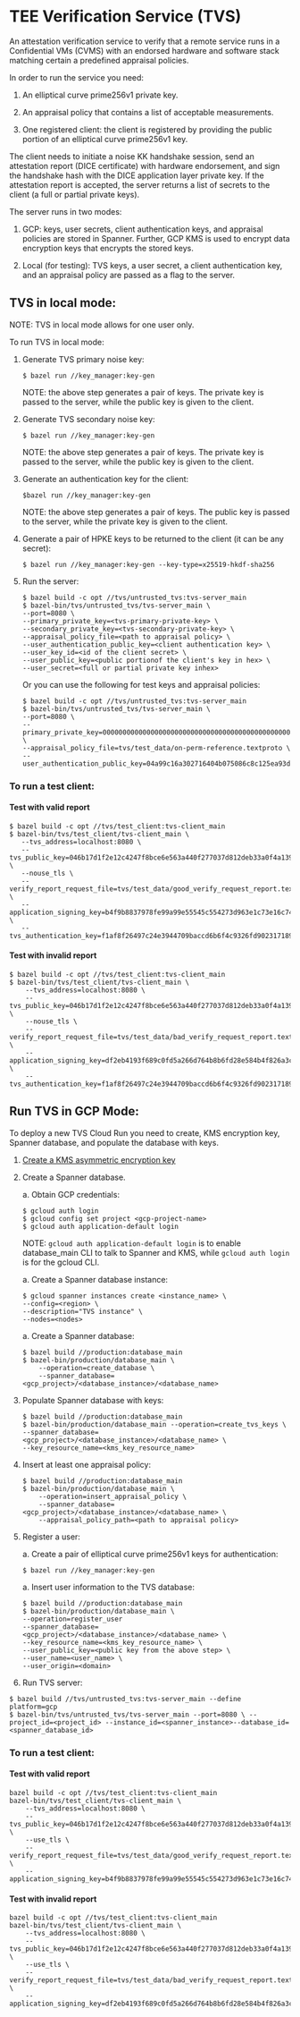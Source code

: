 # TEE Verification Service (TVS)

An attestation verification service to verify that a remote service runs in a
Confidential VMs (CVMS) with an endorsed hardware and software stack matching
certain a predefined appraisal policies.

In order to run the service you need:

1.  An elliptical curve prime256v1 private key.

1.  An appraisal policy that contains a list of acceptable measurements.

1.  One registered client: the client is registered by providing the public portion of
    an elliptical curve prime256v1 key.

The client needs to initiate a noise KK handshake session, send an attestation
report (DICE certificate) with hardware endorsement, and sign the handshake hash
with the DICE application layer private key. If the attestation report is
accepted, the server returns a list of secrets to the client (a full or partial
private keys).

The server runs in two modes:

1.  GCP: keys, user secrets, client authentication keys, and appraisal policies
    are stored in Spanner. Further, GCP KMS is used to encrypt data encryption
    keys that encrypts the stored keys.

1.  Local (for testing): TVS keys, a user secret, a client authentication key,
    and an appraisal policy are passed as a flag to the server.

## TVS in local mode:

NOTE: TVS in local mode allows for one user only.

To run TVS in local mode:

1.  Generate TVS primary noise key:

    ```shell
    $ bazel run //key_manager:key-gen
    ```

    NOTE: the above step generates a pair of keys. The private key is passed to
    the server, while the public key is given to the client.

1.  Generate TVS secondary noise key:

    ```shell
    $ bazel run //key_manager:key-gen
    ```

    NOTE: the above step generates a pair of keys. The private key is passed to
    the server, while the public key is given to the client.

1.  Generate an authentication key for the client:

    ```shell
    $bazel run //key_manager:key-gen
    ```

    NOTE: the above step generates a pair of keys. The public key is passed to
    the server, while the private key is given to the client.

1.  Generate a pair of HPKE keys to be returned to the client (it can be any
    secret):

    ```shell
    $ bazel run //key_manager:key-gen --key-type=x25519-hkdf-sha256
    ```

1.  Run the server:

    ```shell
    $ bazel build -c opt //tvs/untrusted_tvs:tvs-server_main
    $ bazel-bin/tvs/untrusted_tvs/tvs-server_main \
    --port=8080 \
    --primary_private_key=<tvs-primary-private-key> \
    --secondary_private_key=<tvs-secondary-private-key> \
    --appraisal_policy_file=<path to appraisal policy> \
    --user_authentication_public_key=<client authentication key> \
    --user_key_id=<id of the client secret> \
    --user_public_key=<public portionof the client's key in hex> \
    --user_secret=<full or partial private key inhex>
    ```

    Or you can use the following for test keys and appraisal policies:

    ```shell
    $ bazel build -c opt //tvs/untrusted_tvs:tvs-server_main
    $ bazel-bin/tvs/untrusted_tvs/tvs-server_main \
    --port=8080 \
    --primary_private_key=0000000000000000000000000000000000000000000000000000000000000001 \
    --appraisal_policy_file=tvs/test_data/on-perm-reference.textproto \
    --user_authentication_public_key=04a99c16a302716404b075086c8c125ea93d0822330f8a46675c8f7e5760478024811211845d43e6addae5280660ba3b5ba0f78834b79ec9449b626a725728b76d
    ```

### To run a test client:

#### Test with valid report

```shell
$ bazel build -c opt //tvs/test_client:tvs-client_main
$ bazel-bin/tvs/test_client/tvs-client_main \
   --tvs_address=localhost:8080 \
   --tvs_public_key=046b17d1f2e12c4247f8bce6e563a440f277037d812deb33a0f4a13945d898c2964fe342e2fe1a7f9b8ee7eb4a7c0f9e162bce33576b315ececbb6406837bf51f5 \
   --nouse_tls \
   --verify_report_request_file=tvs/test_data/good_verify_request_report.textproto \
   --application_signing_key=b4f9b8837978fe99a99e55545c554273d963e1c73e16c7406b99b773e930ce23 \
   --tvs_authentication_key=f1af8f26497c24e3944709baccd6b6f4c9326fd902317189f4b2c4adfe2e6af9
```

#### Test with invalid report

```shell
$ bazel build -c opt //tvs/test_client:tvs-client_main
$ bazel-bin/tvs/test_client/tvs-client_main \
    --tvs_address=localhost:8080 \
    --tvs_public_key=046b17d1f2e12c4247f8bce6e563a440f277037d812deb33a0f4a13945d898c2964fe342e2fe1a7f9b8ee7eb4a7c0f9e162bce33576b315ececbb6406837bf51f5 \
    --nouse_tls \
    --verify_report_request_file=tvs/test_data/bad_verify_request_report.textproto \
    --application_signing_key=df2eb4193f689c0fd5a266d764b8b6fd28e584b4f826a3ccb96f80fed2949759 \
    --tvs_authentication_key=f1af8f26497c24e3944709baccd6b6f4c9326fd902317189f4b2c4adfe2e6af9
```

## Run TVS in GCP Mode:

To deploy a new TVS Cloud Run you need to create, KMS encryption key, Spanner
database, and populate the database with keys.

1.  [Create a KMS asymmetric encryption key](https://cloud.google.com/kms/docs/create-key)
1.  Create a Spanner database.

    a. Obtain GCP credentials:

    ```shell
    $ gcloud auth login
    $ gcloud config set project <gcp-project-name>
    $ gcloud auth application-default login
    ```

    NOTE: `gcloud auth application-default login` is to enable database_main CLI
    to talk to Spanner and KMS, while `gcloud auth login` is for the gcloud CLI.

    a. Create a Spanner database instance:

    ```shell
    $ gcloud spanner instances create <instance_name> \
    --config=<region> \
    --description="TVS instance" \
    --nodes=<nodes>
    ```

    a. Create a Spanner database:

    ```shell
    $ bazel build //production:database_main
    $ bazel-bin/production/database_main \
        --operation=create_database \
        --spanner_database=<gcp_project>/<database_instance>/<database_name>
    ```

1.  Populate Spanner database with keys:

    ```shell
    $ bazel build //production:database_main
    $ bazel-bin/production/database_main --operation=create_tvs_keys \
    --spanner_database=<gcp_project>/<database_instance>/<database_name> \
    --key_resource_name=<kms_key_resource_name>
    ```

1.  Insert at least one appraisal policy:

    ```shell
    $ bazel build //production:database_main
    $ bazel-bin/production/database_main \
        --operation=insert_appraisal_policy \
        --spanner_database=<gcp_project>/<database_instance>/<database_name> \
        --appraisal_policy_path=<path to appraisal policy>
    ```

1.  Register a user:

    a. Create a pair of elliptical curve prime256v1 keys for authentication:

    ```shell
    $ bazel run //key_manager:key-gen
    ```

    a. Insert user information to the TVS database:

    ```shell
    $ bazel build //production:database_main
    $ bazel-bin/production/database_main \
    --operation=register_user
    --spanner_database=<gcp_project>/<database_instance>/<database_name> \
    --key_resource_name=<kms_key_resource_name> \
    --user_public_key=<public key from the above step> \
    --user_name=<user_name> \
    --user_origin=<domain>
    ```

1.  Run TVS server:

```shell
$ bazel build //tvs/untrusted_tvs:tvs-server_main --define platform=gcp
$ bazel-bin/tvs/untrusted_tvs/tvs-server_main --port=8080 \ --project_id=<project_id> --instance_id=<spanner_instance>--database_id=<spanner_database_id>
```

### To run a test client:

#### Test with valid report

```shell
bazel build -c opt //tvs/test_client:tvs-client_main
bazel-bin/tvs/test_client/tvs-client_main \
    --tvs_address=localhost:8080 \
    --tvs_public_key=046b17d1f2e12c4247f8bce6e563a440f277037d812deb33a0f4a13945d898c2964fe342e2fe1a7f9b8ee7eb4a7c0f9e162bce33576b315ececbb6406837bf51f5 \
    --use_tls \
    --verify_report_request_file=tvs/test_data/good_verify_request_report.textproto \
    --application_signing_key=b4f9b8837978fe99a99e55545c554273d963e1c73e16c7406b99b773e930ce23
```

#### Test with invalid report

```shell
bazel build -c opt //tvs/test_client:tvs-client_main
bazel-bin/tvs/test_client/tvs-client_main \
    --tvs_address=localhost:8080 \
    --tvs_public_key=046b17d1f2e12c4247f8bce6e563a440f277037d812deb33a0f4a13945d898c2964fe342e2fe1a7f9b8ee7eb4a7c0f9e162bce33576b315ececbb6406837bf51f5 \
    --use_tls \
    --verify_report_request_file=tvs/test_data/bad_verify_request_report.textproto \
    --application_signing_key=df2eb4193f689c0fd5a266d764b8b6fd28e584b4f826a3ccb96f80fed2949759
```
